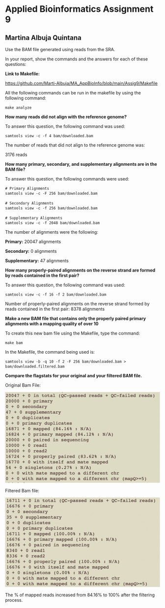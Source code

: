 # Applied Bioinformatics Assignment 9
## Martina Albuja Quintana

Use the BAM file generated using reads from the SRA.

In your report, show the commands and the answers for each of these questions:

**Link to Makefile:** 

https://github.com/Marti-Albuja/MA_AppBioInfo/blob/main/Assig9/Makefile

All the following commands can be run in the makefile by using the following command:

    make analyze

**How many reads did not align with the reference genome?**

To answer this question, the following command was used:

    samtools view -c -f 4 bam/downloaded.bam

The number of reads that did not align to the reference genome was:

3176 reads

**How many primary, secondary, and supplementary alignments are in the BAM file?**

To answer this question, the following commands were used:

    # Primary Alignments
    samtools view -c -F 256 bam/downloaded.bam

    # Secondary Alignments
    samtools view -c -f 256 bam/downloaded.bam

    # Supplementary Alignments
    samtools view -c -f 2048 bam/downloaded.bam

The number of alignments were the following:

**Primary:** 20047 alignments 

**Secondary:** 0 alignments 

**Supplementary:** 47 alignments 

**How many properly-paired alignments on the reverse strand are formed by reads contained in the first pair?**

To answer this question, the following command was used:

    samtools view -c -f 16 -f 2 bam/downloaded.bam

Number of properly-paired alignments on the reverse strand formed by reads contained in the first pair: 8378 alignments 


**Make a new BAM file that contains only the properly paired primary alignments with a mapping quality of over 10**

To create this new bam file using the Makefile, type the command:

    make bam

In the Makefile, the command being used is:

    samtools view -b -q 10 -f 2 -F 256 bam/downloaded.bam > bam/downloaded.filtered.bam

**Compare the flagstats for your original and your filtered BAM file.**

Original Bam File:

![alt text](https://github.com/Marti-Albuja/MA_AppBioInfo/blob/main/Assig9/Images/Image1.png)

Filtered Bam file:

![alt text](https://github.com/Marti-Albuja/MA_AppBioInfo/blob/main/Assig9/Images/Image2.png)

The % of mapped reads increased from 84.16% to 100% after the filtering process.
